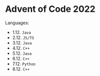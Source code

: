 # Advent of Code 2022

Languages:
- 1.12. `Java`
- 2.12. `JS/TS`
- 3.12. `Java`
- 4.12. `C++`
- 5.12. `Java`
- 6.12. `C++`
- 7.12. `Python`
- 8.12. `C++`
